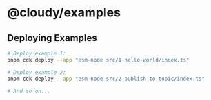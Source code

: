 # @cloudy/examples

## Deploying Examples

```sh
# Deploy example 1:
pnpm cdk deploy --app "esm-node src/1-hello-world/index.ts"

# Deploy example 2:
pnpm cdk deploy --app "esm-node src/2-publish-to-topic/index.ts"

# And so on...
```

